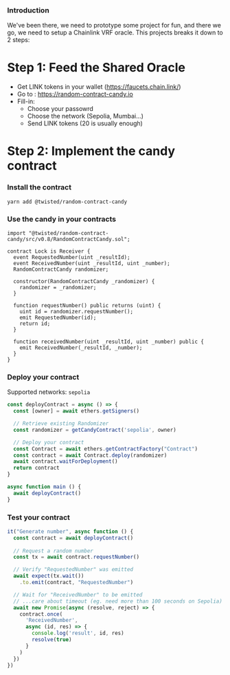 ### Introduction

We've been there, we need to prototype some project for fun, and there we go, we need to setup a Chainlink VRF oracle.
This projects breaks it down to 2 steps:

# Step 1: Feed the Shared Oracle

- Get LINK tokens in your wallet (https://faucets.chain.link/)
- Go to : https://random-contract-candy.io
- Fill-in:
  - Choose your passowrd
  - Choose the network (Sepolia, Mumbai...)
  - Send LINK tokens (20 is usually enough)

# Step 2: Implement the candy contract

### Install the contract

`yarn add @twisted/random-contract-candy`

### Use the candy in your contracts

```solidity
import "@twisted/random-contract-candy/src/v0.8/RandomContractCandy.sol";

contract Lock is Receiver {
  event RequestedNumber(uint _resultId);
  event ReceivedNumber(uint _resultId, uint _number);
  RandomContractCandy randomizer;

  constructor(RandomContractCandy _randomizer) {
    randomizer = _randomizer;
  }

  function requestNumber() public returns (uint) {
    uint id = randomizer.requestNumber();
    emit RequestedNumber(id);
    return id;
  }

  function receivedNumber(uint _resultId, uint _number) public {
    emit ReceivedNumber(_resultId, _number);
  }
}
```

### Deploy your contract

Supported networks: `sepolia`

```ts
const deployContract = async () => {
  const [owner] = await ethers.getSigners()

  // Retrieve existing Randomizer
  const randomizer = getCandyContract('sepolia', owner)

  // Deploy your contract
  const Contract = await ethers.getContractFactory("Contract")
  const contract = await Contract.deploy(randomizer)
  await contract.waitForDeployment()
  return contract
}

async function main () {
  await deployContract()
}
```

### Test your contract

```ts
it("Generate number", async function () {
  const contract = await deployContract()
  
  // Request a random number
  const tx = await contract.requestNumber()

  // Verify "RequestedNumber" was emitted
  await expect(tx.wait())
    .to.emit(contract, "RequestedNumber")

  // Wait for "ReceivedNumber" to be emitted
  // ...care about timeout (eg. need more than 100 seconds on Sepolia)
  await new Promise(async (resolve, reject) => {
    contract.once(
      'ReceivedNumber',
      async (id, res) => {
        console.log('result', id, res)
        resolve(true)
      }
    )
  })
})
```
